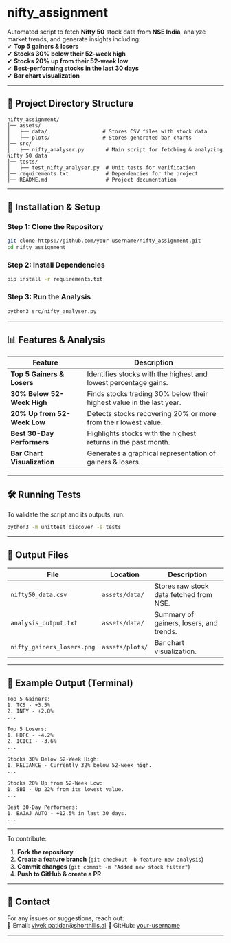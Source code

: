 # nifty_assignment

Automated script to fetch **Nifty 50** stock data from **NSE India**, analyze market trends, and generate insights including:  
✔ **Top 5 gainers & losers**  
✔ **Stocks 30% below their 52-week high**  
✔ **Stocks 20% up from their 52-week low**  
✔ **Best-performing stocks in the last 30 days**  
✔ **Bar chart visualization**  

---

## **📁 Project Directory Structure**
```
nifty_assignment/
│── assets/
│   ├── data/                  # Stores CSV files with stock data
│   ├── plots/                 # Stores generated bar charts
│── src/
│   ├── nifty_analyser.py       # Main script for fetching & analyzing Nifty 50 data
│── tests/
│   ├── test_nifty_analyser.py  # Unit tests for verification
│── requirements.txt            # Dependencies for the project
│── README.md                   # Project documentation
```

---

## **🔧 Installation & Setup**
### **Step 1: Clone the Repository**
```bash
git clone https://github.com/your-username/nifty_assignment.git
cd nifty_assignment
```

### **Step 2: Install Dependencies**
```bash
pip install -r requirements.txt
```

### **Step 3: Run the Analysis**
```bash
python3 src/nifty_analyser.py
```

---

## **📊 Features & Analysis**
| Feature                           | Description |
|------------------------------------|-------------|
| **Top 5 Gainers & Losers**        | Identifies stocks with the highest and lowest percentage gains. |
| **30% Below 52-Week High**        | Finds stocks trading 30% below their highest value in the last year. |
| **20% Up from 52-Week Low**       | Detects stocks recovering 20% or more from their lowest value. |
| **Best 30-Day Performers**        | Highlights stocks with the highest returns in the past month. |
| **Bar Chart Visualization**       | Generates a graphical representation of gainers & losers. |

---

## **🛠 Running Tests**
To validate the script and its outputs, run:
```bash
python3 -m unittest discover -s tests
```

---

## **📂 Output Files**
| File | Location | Description |
|------|---------|-------------|
| `nifty50_data.csv` | `assets/data/` | Stores raw stock data fetched from NSE. |
| `analysis_output.txt` | `assets/data/` | Summary of gainers, losers, and trends. |
| `nifty_gainers_losers.png` | `assets/plots/` | Bar chart visualization. |

---

## **📜 Example Output (Terminal)**
```
Top 5 Gainers:
1. TCS - +3.5%
2. INFY - +2.8%
...

Top 5 Losers:
1. HDFC - -4.2%
2. ICICI - -3.6%
...

Stocks 30% Below 52-Week High:
1. RELIANCE - Currently 32% below 52-week high.
...

Stocks 20% Up from 52-Week Low:
1. SBI - Up 22% from its lowest value.
...

Best 30-Day Performers:
1. BAJAJ AUTO - +12.5% in last 30 days.
...
```

---
To contribute:  
1. **Fork the repository**  
2. **Create a feature branch** (`git checkout -b feature-new-analysis`)  
3. **Commit changes** (`git commit -m "Added new stock filter"`)  
4. **Push to GitHub & create a PR**  

---

## **📧 Contact**
For any issues or suggestions, reach out:  
📩 Email: vivek.patidar@shorthills.ai
🔗 GitHub: [your-username](https://github.com/VivekPatidarShorthillsAI)  

---